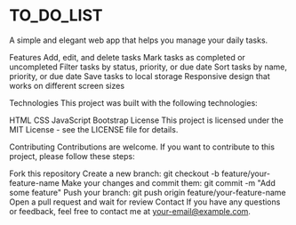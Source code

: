 # TO_DO_LIST
A simple and elegant web app that helps you manage your daily tasks.

Features
Add, edit, and delete tasks
Mark tasks as completed or uncompleted
Filter tasks by status, priority, or due date
Sort tasks by name, priority, or due date
Save tasks to local storage
Responsive design that works on different screen sizes



Technologies
This project was built with the following technologies:

HTML
CSS
JavaScript
Bootstrap
License
This project is licensed under the MIT License - see the LICENSE file for details.

Contributing
Contributions are welcome. If you want to contribute to this project, please follow these steps:

Fork this repository
Create a new branch: git checkout -b feature/your-feature-name
Make your changes and commit them: git commit -m "Add some feature"
Push your branch: git push origin feature/your-feature-name
Open a pull request and wait for review
Contact
If you have any questions or feedback, feel free to contact me at your-email@example.com.
